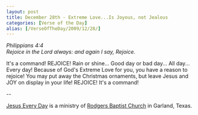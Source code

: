 ```yaml
---
layout: post
title: December 28th - Extreme Love...Is Joyous, not Jealous
categories: [Verse of the Day]
alias: [/VerseOfTheDay/2009/12/28/]
---
```


_Philippians 4:4  
Rejoice in the Lord always: and again I say, Rejoice._

It's a command! REJOICE! Rain or shine... Good day or bad day...
All day... Every day! Because of God's Extreme Love for you, you have
a reason to rejoice! You may put away the Christmas ornaments, but
leave Jesus and JOY on display in your life! REJOICE! It's a
command!

 --

<a href=http://jesuseveryday.net>Jesus Every Day</a> is a ministry of <a href=http://rodgersbaptist.net>Rodgers Baptist Church</a> in Garland, Texas.
